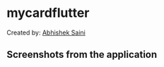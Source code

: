 # mycardflutter


Created by:
[Abhishek Saini](https://www.github.com/arnomalone)

## Screenshots from the application

